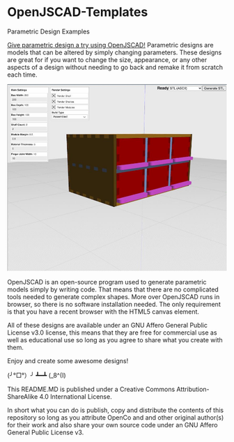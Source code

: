 # OpenJSCAD-Templates
Parametric Design Examples

[Give parametric design a try using OpenJSCAD!](https://raw.githack.com/opencoca/OpenJSCAD-Templates/master/index.html) Parametric designs are models that can be altered by simply changing parameters.  These designs are great for if you want to change the size, appearance, or any other aspects of a design without needing to go back and remake it from scratch each time.

[![OpenJSCAD ScreenShot](./OpenJSCADScreenShot.jpg)](https://raw.githack.com/opencoca/OpenJSCAD-Templates/master/index.html)

OpenJSCAD is an open-source program used to generate parametric models simply by writing code. That means that there are no complicated tools needed to generate complex shapes. More over OpenJSCAD runs in browser, so there is no software installation needed. The only requirement is that you have a recent browser with the HTML5 canvas element.

All of these designs are available under an GNU Affero General Public License v3.0 license, this means that they are free for commercial use as well as educational use so long as you agree to share what you create with them. 



Enjoy and create some awesome designs! 


(╯°□°）╯  ┻━┻  (_8^(I)

This README.MD is published under a Creative Commons Attribution-ShareAlike 4.0 International License. 

In short what you can do is publish, copy and distribute the contents of this repository so long as you attribute OpenCo and and other original author(s) for their work and also share your own source code under an GNU Affero General Public License v3.
